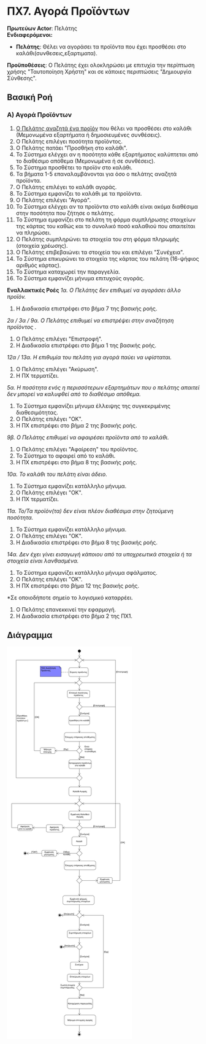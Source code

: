 # ΠΧ7. Αγορά Προϊόντων

**Πρωτεύων Actor**: Πελάτης  
**Ενδιαφερόμενοι:**
- **Πελάτης**: Θέλει να αγοράσει τα προϊόντα που έχει προσθέσει στο καλάθι(συνθεσεις,εξαρτιματα). 

**Προϋποθέσεις**: Ο Πελάτης έχει ολοκληρώσει με επιτυχία την περίπτωση χρήσης "Ταυτοποίηση Χρήστη" και σε κάποιες περιπτώσεις "Δημιουργία Σύνθεσης". 
## Βασική Ροή

### Α) Αγορά Προϊόντων

1. [Ο Πελάτης αναζητά ένα προϊόν](uc2-product-search.md) που θέλει να προσθέσει στο καλάθι (Μεμονωμένα εξαρτήματα ή δημοσιευμένες συνθέσεις).
2. Ο Πελάτης επιλέγει ποσότητα προϊόντος.
3. Ο Πελάτης πατάει "Προσθήκη στο καλάθι".
4. Το Σύστημα ελέγχει αν η ποσότητα κάθε εξαρτήματος καλύπτεται από το διαθέσιμο απόθεμα (Μεμονωμένα ή σε συνθέσεις).
5. Το Σύστημα προσθέτει το προϊόν στο καλάθι.
6. Τα βήματα 1-5 επαναλαμβάνονται για όσο ο πελάτης αναζητά προϊόντα.
7. Ο Πελάτης επιλέγει το καλάθι αγοράς. 
8. Το Σύστημα εμφανίζει το καλάθι με τα προϊόντα. 
9. Ο Πελάτης επιλέγει "Αγορά".
10. Το Σύστημα ελέγχει αν τα προϊόντα στο καλάθι είναι ακόμα διαθέσιμα στην ποσότητα που ζήτησε ο πελάτης.
11. Το Σύστημα εμφανίζει στο πελάτη τη φόρμα συμπλήρωσης στοιχείων της κάρτας του καθώς και το συνολικό ποσό καλαθιού που απαιτείται να πληρώσει.
12. Ο Πελάτης συμπληρώνει τα στοιχεία του στη φόρμα πληρωμής (στοιχεία χρέωσης).
13. Ο Πελάτης επιβεβαιώνει τα στοιχεία του και επιλέγει "Συνέχεια".
14. Το Σύστημα επικυρώνει τα στοιχεία της κάρτας του πελάτη (16-ψήφιος αριθμός κάρτας).
15. Το Σύστημα καταχωρεί την παραγγελία.
16. Το Σύστημα εμφανίζει μήνυμα επιτυχούς αγοράς. 


**Εναλλακτικές Ροές**
*1α. Ο Πελάτης δεν επιθυμεί να αγοράσει άλλο προϊόν.*
1. Η Διαδικασία επιστρέφει στο βήμα 7 της βασικής ροής.

*2α / 3α / 9α. Ο Πελάτης επιθυμεί να επιστρέψει στην αναζήτηση προϊόντος .*
1. Ο Πελάτης επιλέγει "Επιστροφή".
2. Η Διαδικασία επιστρέφει στο βήμα 1 της βασικής ροής.

*12α / 13α. Η επιθυμία του πελάτη για αγορά παύει να υφίσταται.*
1. Ο Πελάτης επιλέγει "Ακύρωση".
2. Η ΠΧ τερματίζει.

*5α. Η ποσότητα ενός η περισσότερων εξαρτημάτων που ο πελάτης απαιτεί δεν μπορεί να καλυφθεί από το διαθέσιμο απόθεμα.*
1. Το Σύστημα εμφανίζει μήνυμα έλλειψης της συγκεκριμένης διαθεσιμότητας.
2. Ο Πελάτης επιλέγει "ΟΚ".
3. Η ΠΧ επιστρέφει στο βήμα 2 της βασικής ροής.

*9β. Ο Πελάτης επιθυμεί να αφαιρέσει προϊόντα από το καλάθι.*
1. Ο Πελάτης επιλέγει "Αφαίρεση" του προϊόντος.
2. Το Σύστημα το αφαιρεί από το καλάθι.
3. Η ΠΧ επιστρέφει στο βήμα 8 της βασικής ροής.

*10α. Το καλάθι του πελάτη είναι άδειο.*
1. Το Σύστημα εμφανίζει κατάλληλο μήνυμα.
2. Ο Πελάτης επιλέγει "ΟΚ".
3. Η ΠΧ τερματίζει.

*11α. Το/Τα προϊόν(τα) δεν είναι πλέον διαθέσιμα στην ζητούμενη ποσότητα.*
1. Το Σύστημα εμφανίζει κατάλληλο μήνυμα.
2. Ο Πελάτης επιλέγει "OK".
3. Η Διαδικασία επιστρέφει στο βήμα 8 της βασικής ροής.

*14α. Δεν έχει γίνει εισαγωγή κάποιου από τα υποχρεωτικά στοιχεία ή τα στοιχεία είναι λανθασμένα.*
1. Το Σύστημα εμφανίζει κατάλληλο μήνυμα σφάλματος.
2. Ο Πελάτης επιλέγει "ΟΚ".
3. Η ΠΧ επιστρέφει στο βήμα 12 της βασικής ροής.

*Σε οποιοδήποτε σημείο το λογισμικό καταρρέει.
1. Ο Πελάτης επανεκκινεί την εφαρμογή. 
2. Η Διαδικασία επιστρέφει στο βήμα 2 της ΠΧ1.


## Διάγραμμα
![Διάγραμμα](uml/requirements/activity-product-purchase.png)